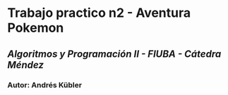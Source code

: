 # Trabajo practico n2 - Aventura Pokemon
## *Algoritmos y Programación II - FIUBA - Cátedra Méndez* 
### Autor: Andrés Kübler
#